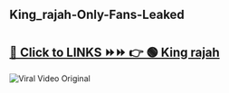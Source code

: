 
 ## King_rajah-Only-Fans-Leaked

# <h2><a href="https://clipsfans.com/King_rajah&ref=git">🔗 Click to LINKS ⏩⏩ 👉 🟢 King rajah </a></h2>

<a href="https://clipsfans.com/King_rajah&ref=git" rel="nofollow" data-target="animated-image.originalLink"><img src="https://i.ibb.co.com/xMMVF88/686577567.gif" alt="Viral Video Original" style="max-width: 100%; display: inline-block;" data-target="animated-image.originalImage"></a>
